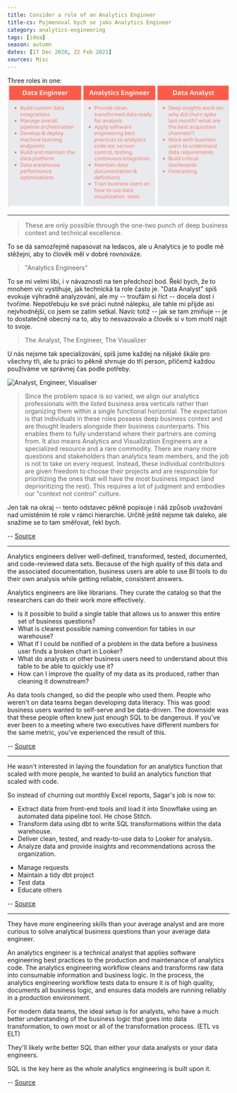 ```yaml
---
title: Consider a role of an Analytics Engineer
title-cs: Pojmenoval bych se jako Analytics Engineer
category: analytics-engineering
tags: [idea]
season: autumn
dates: [17 Dec 2020, 22 Feb 2021]
sources: Misc
---
```


Three roles in one:
![](/assets/src/three-data-roles.png)

---

> These are only possible through the one-two punch of deep business context and technical excellence.

To se dá samozřejmě napasovat na ledacos, ale u Analytics je to podle mě stěžejní, aby to člověk měl v dobré rovnováze.

> "Analytics Engineers"

To se mi velmi líbí, i v návaznosti na ten předchozí bod. Řekl bych, že to mnohem víc vystihuje, jak technická ta role často je. "Data Analyst" spíš evokuje výhradně analyzování, ale my -- troufám si říct -- docela dost i tvoříme. Nepotřebuju ke své práci nutně nálepku, ale tahle mi přijde asi nejvhodnější, co jsem se zatím setkal. Navíc totiž -- jak se tam zmiňuje -- je to dostatečně obecný na to, aby to nesvazovalo a člověk si v tom mohl najít to svoje.

> The Analyst, The Engineer, The Visualizer

U nás nejsme tak specializování, spíš jsme každej na nějaké škále pro všechny tři, ale tu práci to pěkně shrnuje do tří person, přičemž každou používáme ve správnej čas podle potřeby.

![Analyst, Engineer, Visualiser](https://miro.medium.com/max/2720/1*Pm_2Ai349Qh0W-caNQ9agQ.png)

> Since the problem space is so varied, we align our analytics professionals with the listed business area verticals rather than organizing them within a single functional horizontal. The expectation is that individuals in these roles possess deep business context and are thought leaders alongside their business counterparts. This enables them to fully understand where their partners are coming from. It also means Analytics and Visualization Engineers are a specialized resource and a rare commodity. There are many more questions and stakeholders than analytics team members, and the job is not to take on every request. Instead, these individual contributors are given freedom to choose their projects and are responsible for prioritizing the ones that will have the most business impact (and deprioritizing the rest). This requires a lot of judgment and embodies our "context not control" culture.

Jen tak na okraj -- tento odstavec pěkně popisuje i náš způsob uvažování nad umístěním té role v rámci hierarchie. Určitě ještě nejsme tak daleko, ale snažíme se to tam směřovat, řekl bych.

-- [Source](https://netflixtechblog.com/analytics-at-netflix-who-we-are-and-what-we-do-7d9c08fe6965)

---

Analytics engineers deliver well-defined, transformed, tested, documented, and code-reviewed data sets. Because of the high quality of this data and the associated documentation, business users are able to use BI tools to do their own analysis while getting reliable, consistent answers.

Analytics engineers are like librarians. They curate the catalog so that the researchers can do their work more effectively.

- Is it possible to build a single table that allows us to answer this entire set of business questions?
- What is clearest possible naming convention for tables in our warehouse?
- What if I could be notified of a problem in the data before a business user finds a broken chart in Looker?
- What do analysts or other business users need to understand about this table to be able to quickly use it?
- How can I improve the quality of my data as its produced, rather than cleaning it downstream?

As data tools changed, so did the people who used them. People who weren't on data teams began developing data literacy. This was good: business users wanted to self-serve and be data-driven. The downside was that these people often knew just enough SQL to be dangerous. If you've ever been to a meeting where two executives have different numbers for the same metric, you've experienced the result of this.

-- [Source](https://blog.getdbt.com/what-is-an-analytics-engineer/)

---

He wasn't interested in laying the foundation for an analytics function that scaled with more people, he wanted to build an analytics function that scaled with code.

So instead of churning out monthly Excel reports, Sagar's job is now to:

* Extract data from front-end tools and load it into Snowflake using an automated data pipeline tool. He chose Stitch.
* Transform data using dbt to write SQL transformations within the data warehouse.
* Deliver clean, tested, and ready-to-use data to Looker for analysis.
* Analyze data and provide insights and recommendations across the organization.

- Manage requests
- Maintain a tidy dbt project
- Test data
- Educate others

-- [Source](https://blog.getdbt.com/the-four-priorities-of-an-analytics-team-of-one-lessons-from-lola-com/)

--- 
They have more engineering skills than your average analyst and are more curious to solve analytical business questions than your average data engineer.

An analytics engineer is a technical analyst that applies software engineering best practices to the production and maintenance of analytics code. The analytics engineering workflow cleans and transforms raw data into consumable information and business logic. In the process, the analytics engineering workflow tests data to ensure it is of high quality, documents all business logic, and ensures data models are running reliably in a production environment.

For modern data teams, the ideal setup is for analysts, who have a much better understanding of the business logic that goes into data transformation, to own most or all of the transformation process. (ETL vs ELT)

They'll likely write better SQL than either your data analysts or your data engineers.

SQL is the key here as the whole analytics engineering is built upon it.

-- [Source](https://blog.getdbt.com/hiring-analytics-engineer/)
